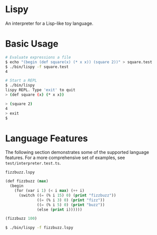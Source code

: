 # Lispy

An interpreter for a Lisp-like toy language.

# Basic Usage

``` bash
# Evaluate expressions a file
$ echo "(begin (def square(x) (* x x)) (square 2))" > square.test
$ ./bin/lispy -f square.test
4

# Start a REPL
$ ./bin/lispy
lispy REPL. Type 'exit' to quit
> (def square (x) (* x x))

> (square 2)
4
> exit
$ 
```

# Language Features

The following section demonstrates some of the supported language features. For a more comprehensive set of examples, see `test/interpreter.test.ts`.

`fizzbuzz.lspy`
```lisp
(def fizzbuzz (max)
  (begin
    (for (var i 1) (< i max) (++ i)
      (switch ((= (% i 15) 0) (print "fizzbuzz"))
              ((= (% i 3) 0) (print "fizz"))
              ((= (% i 5) 0) (print "buzz"))
              (else (print i))))))

(fizzbuzz 100)
```
```bash
$ ./bin/lispy -f fizzbuzz.lspy
```